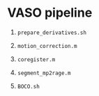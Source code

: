 # VASO pipeline

1. `prepare_derivatives.sh`

2. `motion_correction.m`

3. `coregister.m`

4. `segment_mp2rage.m`

5. `BOCO.sh`